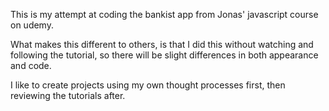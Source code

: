 This is my attempt at coding the bankist app from Jonas' javascript course on udemy. 

What makes this different to others, is that I did this without watching and following the tutorial, so there will be slight differences in both appearance and code.

I like to create projects using my own thought processes first, then reviewing the tutorials after.
